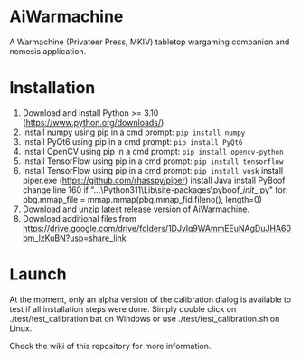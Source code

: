 # AiWarmachine
A Warmachine (Privateer Press, MKIV) tabletop wargaming companion and nemesis application.

# Installation
1. Download and install Python >= 3.10 (https://www.python.org/downloads/).
2. Install numpy using pip in a cmd prompt: `pip install numpy`
3. Install PyQt6 using pip in a cmd prompt: `pip install PyQt6`
4. Install OpenCV using pip in a cmd prompt: `pip install opencv-python`
5. Install TensorFlow using pip in a cmd prompt: `pip install tensorflow`
6. Install TensorFlow using pip in a cmd prompt: `pip install vosk`
install piper.exe (https://github.com/rhasspy/piper)
install Java
install PyBoof
change line 160 if "...\Python311\Lib\site-packages\pyboof\__init__.py" for:    pbg.mmap_file = mmap.mmap(pbg.mmap_fid.fileno(), length=0)
7. Download and unzip latest release version of AiWarmachine.
8. Download additional files from https://drive.google.com/drive/folders/1DJvlq9WAmmEEuNAgDuJHA60bm_lzKuBN?usp=share_link

# Launch
At the moment, only an alpha version of the calibration dialog is available to test if all installation steps were done.
Simply double click on ./test/test_calibration.bat on Windows or use ./test/test_calibration.sh on Linux.

Check the wiki of this repository for more information.

